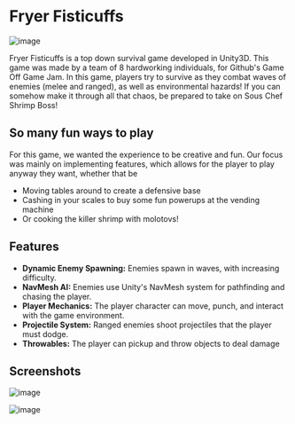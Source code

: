 # Fryer Fisticuffs

![image](https://github.com/NomadNiko/TheNomads/assets/113329952/333b3eaa-332c-4695-8052-8976dae0b324)

Fryer Fisticuffs is a top down survival game developed in Unity3D. This game was made by a team of 8 hardworking individuals, for Github's Game Off Game Jam.
In this game, players try to survive as they combat waves of enemies (melee and ranged), as well as environmental hazards! If you can somehow make it through all that chaos, be prepared to take on Sous Chef Shrimp Boss!

## So many fun ways to play
For this game, we wanted the experience to be creative and fun. Our focus was mainly on implementing features, which allows for the player to play anyway they want, whether that be 
- Moving tables around to create a defensive base
- Cashing in your scales to buy some fun powerups at the vending machine
- Or cooking the killer shrimp with molotovs!


## Features
- **Dynamic Enemy Spawning:** Enemies spawn in waves, with increasing difficulty.
- **NavMesh AI:** Enemies use Unity's NavMesh system for pathfinding and chasing the player.
- **Player Mechanics:** The player character can move, punch, and interact with the game environment.
- **Projectile System:** Ranged enemies shoot projectiles that the player must dodge.
- **Throwables:** The player can pickup and throw objects to deal damage

## Screenshots


![image](https://github.com/NomadNiko/TheNomads/assets/113329952/9edb3279-48b8-4993-a67c-4beab64176e6)

![image](https://github.com/NomadNiko/TheNomads/assets/113329952/c610aa3d-59b9-4e3a-9ce0-d7e0863c4bef)
